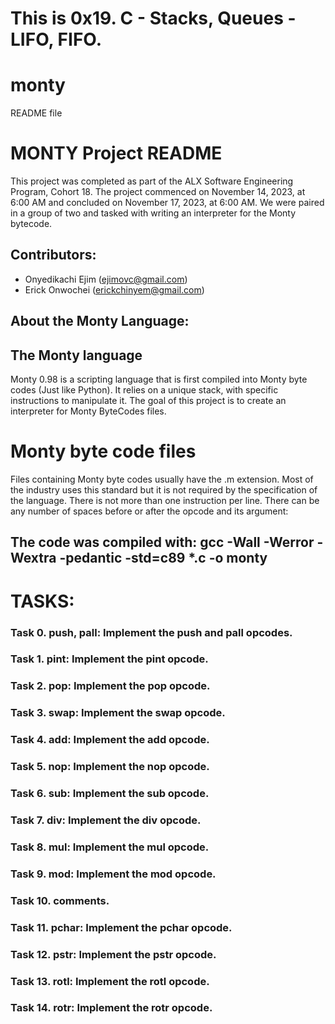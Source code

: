 # This is 0x19. C - Stacks, Queues - LIFO, FIFO.

# monty
README file

#  MONTY Project README

This project was completed as part of the ALX Software Engineering Program, Cohort 18. The project commenced on November 14, 2023, at 6:00 AM and concluded on November 17, 2023, at 6:00 AM.
We were paired in a group of two and tasked with writing an interpreter for the Monty bytecode.

## Contributors:
- Onyedikachi Ejim (ejimovc@gmail.com)
- Erick Onwochei (erickchinyem@gmail.com)


## About the Monty Language:

## The Monty language
Monty 0.98 is a scripting language that is first compiled into Monty byte codes (Just like Python). It relies on a unique stack, with specific instructions to manipulate it. The goal of this project is to create an interpreter for Monty ByteCodes files.

# Monty byte code files

Files containing Monty byte codes usually have the .m extension. Most of the industry uses this standard but it is not required by the specification of the language. There is not more than one instruction per line. There can be any number of spaces before or after the opcode and its argument:

## The code was compiled with: gcc -Wall -Werror -Wextra -pedantic -std=c89 *.c -o monty

# TASKS:
### Task 0. push, pall: Implement the push and pall opcodes.
### Task 1. pint: Implement the pint opcode.
### Task 2. pop: Implement the pop opcode.
### Task 3. swap: Implement the swap opcode.
### Task 4. add: Implement the add opcode.
### Task 5. nop: Implement the nop opcode.
### Task 6. sub: Implement the sub opcode.
### Task 7. div: Implement the div opcode.
### Task 8. mul: Implement the mul opcode.
### Task 9. mod: Implement the mod opcode.
### Task 10. comments.
### Task 11. pchar: Implement the pchar opcode.
### Task 12. pstr: Implement the pstr opcode.
### Task 13. rotl: Implement the rotl opcode.
### Task 14. rotr: Implement the rotr opcode.
